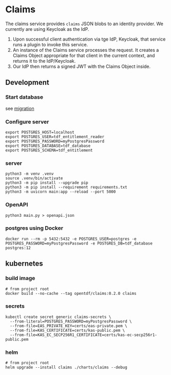 # Claims

The claims service provides `claims` JSON blobs to an identity provider. We
currently are using Keycloak as the IdP.

1. Upon successful client authentication via tge IdP, Keycloak, that service
   runs a plugin to invoke this service.
2. An instance of the Claims service processes the request. It creates a
   Claims Object appropriate for that client in the current context,
   and returns it to the IdP/Keycloak.
3. Our IdP then returns a signed JWT with the Claims Object
   inside.

## Development

### Start database

see [migration](../migration/README.md)

### Configure server
```shell
export POSTGRES_HOST=localhost
export POSTGRES_USER=tdf_entitlement_reader
export POSTGRES_PASSWORD=myPostgresPassword
export POSTGRES_DATABASE=tdf_database
export POSTGRES_SCHEMA=tdf_entitlement
```

### server
```shell
python3 -m venv .venv
source .venv/bin/activate
python3 -m pip install --upgrade pip
python3 -m pip install --requirement requirements.txt
python3 -m uvicorn main:app --reload --port 5000
```

### OpenAPI
```shell
python3 main.py > openapi.json
```


### postgres using Docker
```shell
docker run --rm -p 5432:5432 -e POSTGRES_USER=postgres -e POSTGRES_PASSWORD=myPostgresPassword -e POSTGRES_DB=tdf_database postgres:12
```

## kubernetes

### build image
```shell
# from project root
docker build --no-cache --tag opentdf/claims:0.2.0 claims
```

### secrets
```shell
kubectl create secret generic claims-secrets \
  --from-literal=POSTGRES_PASSWORD=myPostgresPassword \
  --from-file=EAS_PRIVATE_KEY=certs/eas-private.pem \
  --from-file=KAS_CERTIFICATE=certs/kas-public.pem \
  --from-file=KAS_EC_SECP256R1_CERTIFICATE=certs/kas-ec-secp256r1-public.pem
```

### helm
```shell
# from project root
helm upgrade --install claims ./charts/claims --debug
```

